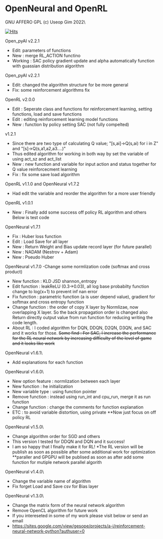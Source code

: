 # OpenNeural and OpenRL
GNU AFFERO GPL (c) Useop Gim 2022\

[![Hits](https://hits.seeyoufarm.com/api/count/incr/badge.svg?url=https%3A%2F%2Fgithub.com%2FNaptwen%2FOpen_pyAI&count_bg=%2379C83D&title_bg=%23555555&icon=&icon_color=%23E7E7E7&title=hits&edge_flat=false)](https://hits.seeyoufarm.com)

Open_pyAI v2.2.1
 - Edit: parameters of functions
 - New : merge RL_ACTION functino
 - Working : SAC policy gradient update and alpha automatically function with guassian distribution algorithm

Open_pyAI v2.2.1
 - Edit: changed the algorithm structure for be more general
 - Fix: some reinforcement algorithms fix

OpenRL
v2.0.0
 - Edit : Seperate class and functions for reinforcement learning, setting functions, load and save functions
 - Edit : editing reinforcement learning model functions
 - New : function by policy setting SAC (not fully compelted)

v1.2.1
- Since there are two type of calculating Q value; "[s,ai]->Q(s,ai) for i in Z" and "[s]->Q(s,a1,a2,a3....)"
- Thus edited algorithm for working in both way by set the variable of using act_sz and act_list
- New : new function and variable for input action and status together for Q value reinforcecment learning
- Fix : fix some save load algorithm

OpenRL
v1.1.0 and OpenNeural v1.7.2
- Had edit the variable and reorder the algorithm for a more user friendly

OpenRL
v1.0.1
- New : Finally add some success off policy RL algorithm and others\
Below is test code

OpenNeural
v1.7.1
- Fix : Huber loss function
- Edit :  Load Save for all layer
- New : Return Weight and Bias update record layer (for future parallel)
- New : NADAM (Nestrov + Adam)
- New : Pseudo Huber

OpenNeural
v1.7.0
-Change some normlization code (softmax and cross product)
- New function : KLD JSD shannon_entropy
- Edit function : leakReLU (0.3->0.03), all log base probabilty function change to log(x+1) to prevent inf nan error
- Fix function : parametric function (a is user depend value), gradient for softmax and cross entropy function 
- Change function : the order of copy X layer by Normlizae, now overlapping X layer. So the back propagation order is changed also\
                    Return directly output value from run function for reducing writing the code length.
- About RL : I coded algorithm for DQN, DDQN, D2QN, D3QN, and SAC and it works for those.
~~Some find : For SAC, I increase the performance for the RL neural network by increasing difficulty of the level of game and it looks like work~~

OpenNeural
v1.6.1\
- Add explanations for each function

OpenNeural
v1.6.0\
- New option feature : normlization between each layer 
- New function : he initialization
- New variable type : using function pointer
- Remove function : instead using run_int and cpu_run, merge it as run function
- Change function : change the comments for function explanation
- ETC : to avoid variable distortion, using private
**Now just focus on off policy RL 

OpenNeural
v1.5.0\
- Change algorithm order for SGD and others
- This version I tested for DDQN and DQN and it success! 
- I am so happy that I finally make it for RL!
*The RL version will be publish as soon as possible after some additional work for optimization 
**paraller and GPGPU will be publised as soon as after add some function for mutiple network parallel algorith

OpenNeural
v1.4.0\
- Change the variable name of algorithm
- Fix forget Load and Save csv for Bias layer

OpenNeural
v1.3.0\
- Change the matrix form of the neural network algorithm
- Remove OpenCL algorithm for future work
- If you intereseted in some of my work please visit below or send an email
- https://sites.google.com/view/gesope/projects/a-i/reinforcement-neural-network-python?authuser=0
